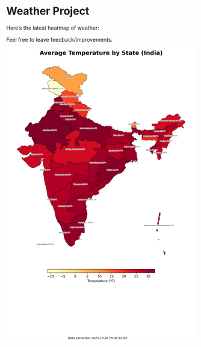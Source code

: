# Weather Project

Here’s the latest heatmap of weather:

Feel free to leave feedback/improvements.

![India Heatmap](docs/assets/india_heatmap.png?v=FDF142)
